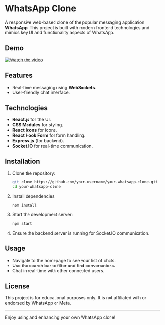 # WhatsApp Clone

A responsive web-based clone of the popular messaging application **WhatsApp**. This project is built with modern frontend technologies and mimics key UI and functionality aspects of WhatsApp.

## Demo


[![Watch the video](https://github.com/stavzilber21/Portfolio/blob/main/projects/whatsApp/client/src/assets/images/video-thumbnail.jpg)](https://github.com/stavzilber21/Portfolio/blob/main/projects/whatsApp/client/src/assets/images/video1743088532.mp4)



 
## Features
- Real-time messaging using **WebSockets**.
- User-friendly chat interface.

## Technologies
- **React.js** for the UI.
- **CSS Modules** for styling.
- **React Icons** for icons.
- **React Hook Form** for form handling.
- **Express.js** (for backend).
- **Socket.IO** for real-time communication.

## Installation

1. Clone the repository:
   ```bash
   git clone https://github.com/your-username/your-whatsapp-clone.git
   cd your-whatsapp-clone
   ```

2. Install dependencies:
   ```bash
   npm install
   ```

3. Start the development server:
   ```bash
   npm start
   ```

4. Ensure the backend server is running for Socket.IO communication.

## Usage
- Navigate to the homepage to see your list of chats.
- Use the search bar to filter and find conversations.
- Chat in real-time with other connected users.

## License
This project is for educational purposes only. It is not affiliated with or endorsed by WhatsApp or Meta.

---

Enjoy using and enhancing your own WhatsApp clone!

